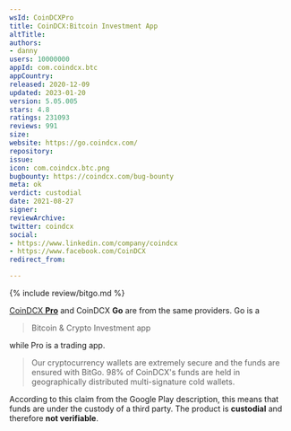 ```yaml
---
wsId: CoinDCXPro
title: CoinDCX:Bitcoin Investment App
altTitle: 
authors:
- danny
users: 10000000
appId: com.coindcx.btc
appCountry: 
released: 2020-12-09
updated: 2023-01-20
version: 5.05.005
stars: 4.8
ratings: 231093
reviews: 991
size: 
website: https://go.coindcx.com/
repository: 
issue: 
icon: com.coindcx.btc.png
bugbounty: https://coindcx.com/bug-bounty
meta: ok
verdict: custodial
date: 2021-08-27
signer: 
reviewArchive: 
twitter: coindcx
social:
- https://www.linkedin.com/company/coindcx
- https://www.facebook.com/CoinDCX
redirect_from: 

---
```


{% include review/bitgo.md %}

[CoinDCX **Pro**](https://walletscrutiny.com/android/com.coindcx) and CoinDCX **Go** are from the same providers. Go is a

> Bitcoin & Crypto Investment app

while Pro is a trading app.

> Our cryptocurrency wallets are extremely secure and the funds are ensured with BitGo. 98% of CoinDCX's funds are held in geographically distributed multi-signature cold wallets.

According to this claim from the Google Play description, this means that funds are under the custody of a third party. The product is **custodial** and therefore **not verifiable**.
